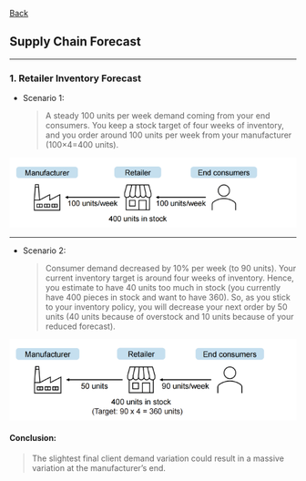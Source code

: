 [Back](README.md)

## Supply Chain Forecast

<hr>


### 1. Retailer Inventory Forecast

- Scenario 1:

    > A steady 100 units per week demand coming from your end consumers. You keep a stock target of four weeks of inventory, and you order around 100 units per week from your manufacturer (100×4=400 units).

![](https://raw.githubusercontent.com/Elliot518/mcp-oss-repo/main/data_science/forecast/retail_inventory_forecast1.png)

<hr>

- Scenario 2:

    > Consumer demand decreased by 10% per week (to 90 units). Your current inventory target is around four weeks of inventory. Hence, you estimate to have 40 units too much in stock (you currently have 400 pieces in stock and want to have 360). So, as you stick to your inventory policy, you will decrease your next order by 50 units (40 units because of overstock and 10 units because of your reduced forecast).

![Inventory Forecast 2](https://raw.githubusercontent.com/Elliot518/mcp-oss-repo/main/data_science/forecast/retail_inventory_forecast.png)


#### Conclusion:
> The slightest final client demand variation could result in a massive variation at the manufacturer’s end.

